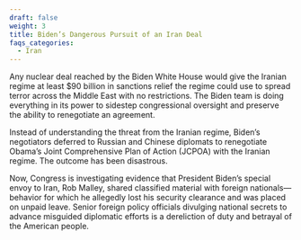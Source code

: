 ```yaml
---
draft: false
weight: 3
title: Biden’s Dangerous Pursuit of an Iran Deal
faqs_categories:
  - Iran
---
```

Any nuclear deal reached by the Biden White House would give the Iranian regime at least $90 billion in sanctions relief the regime could use to spread terror across the Middle East with no restrictions. The Biden team is doing everything in its power to sidestep congressional oversight and preserve the ability to renegotiate an agreement.

Instead of understanding the threat from the Iranian regime, Biden’s negotiators deferred to Russian and Chinese diplomats to renegotiate Obama’s Joint Comprehensive Plan of Action (JCPOA) with the Iranian regime. The outcome has been disastrous.

Now, Congress is investigating evidence that President Biden’s special envoy to Iran, Rob Malley, shared classified material with foreign nationals—behavior for which he allegedly lost his security clearance and was placed on unpaid leave. Senior foreign policy officials divulging national secrets to advance misguided diplomatic efforts is a dereliction of duty and betrayal of the American people.